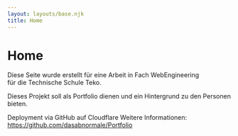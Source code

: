 ```yaml
---
layout: layouts/base.njk
title: Home
---
```


# Home

Diese Seite wurde erstellt für eine Arbeit in Fach WebEngineering  
für die Technische Schule Teko.

Dieses Projekt soll als Portfolio dienen und ein Hintergrund zu den Personen bieten.

Deployment via GitHub auf Cloudflare
Weitere Informationen:
https://github.com/dasabnormale/Portfolio
